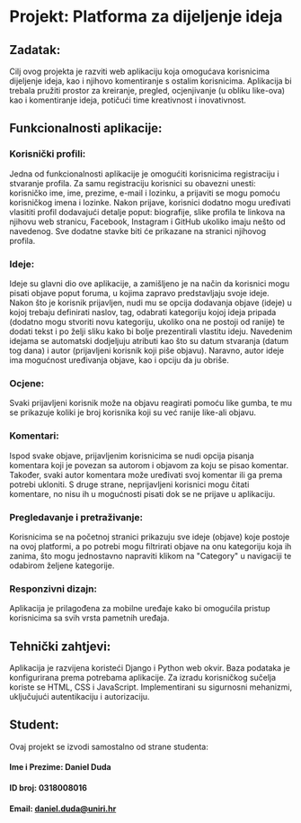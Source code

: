 # Projekt: Platforma za dijeljenje ideja

## Zadatak:
Cilj ovog projekta je razviti web aplikaciju koja omogućava korisnicima dijeljenje ideja, kao i njihovo komentiranje s ostalim korisnicima. Aplikacija bi trebala pružiti prostor za kreiranje, pregled, ocjenjivanje (u obliku like-ova) kao i komentiranje ideja, potičući time kreativnost i inovativnost.

## Funkcionalnosti aplikacije:
### Korisnički profili:
Jedna od funkcionalnosti aplikacije je omogućiti korisnicima registraciju i stvaranje profila. Za samu registraciju korisnici su obavezni unesti: korisničko ime, ime, prezime, e-mail i lozinku, a prijaviti se mogu pomoću korisničkog imena i lozinke. Nakon prijave, korisnici dodatno mogu uređivati vlasititi profil dodavajući detalje poput: biografije, slike profila te linkova na njihovu web stranicu, Facebook, Instagram i GitHub ukoliko imaju nešto od navedenog. Sve dodatne stavke biti će prikazane na stranici njihovog profila.

### Ideje:
Ideje su glavni dio ove aplikacije, a zamišljeno je na način da korisnici mogu pisati objave poput foruma, u kojima zapravo predstavljaju svoje ideje. Nakon što je korisnik prijavljen, nudi mu se opcija dodavanja objave (ideje) u kojoj trebaju definirati naslov, tag, odabrati kategoriju kojoj ideja pripada (dodatno mogu stvoriti novu kategoriju, ukoliko ona ne postoji od ranije) te dodati tekst i po želji sliku kako bi bolje prezentirali vlastitu ideju. Navedenim idejama se automatski dodjeljuju atributi kao što su datum stvaranja (datum tog dana) i autor (prijavljeni korisnik koji piše objavu). Naravno, autor ideje ima mogućnost uređivanja objave, kao i opciju da ju obriše.

### Ocjene:
Svaki prijavljeni korisnik može na objavu reagirati pomoću like gumba, te mu se prikazuje koliki je broj korisnika koji su već ranije like-ali objavu.

### Komentari:
Ispod svake objave, prijavljenim korisnicima se nudi opcija pisanja komentara koji je povezan sa autorom i objavom za koju se pisao komentar. Također, svaki autor komentara može uređivati svoj komentar ili ga prema potrebi ukloniti. S druge strane, neprijavljeni korisnici mogu čitati komentare, no nisu ih u mogućnosti pisati dok se ne prijave u aplikaciju.

### Pregledavanje i pretraživanje:
Korisnicima se na početnoj stranici prikazuju sve ideje (objave) koje postoje na ovoj platformi, a po potrebi mogu filtrirati objave na onu kategoriju koja ih zanima, što mogu jednostavno napraviti klikom na "Category" u navigaciji te odabirom željene kategorije.


### Responzivni dizajn:
Aplikacija je prilagođena za mobilne uređaje kako bi omogućila pristup korisnicima sa svih vrsta pametnih uređaja.

## Tehnički zahtjevi:
Aplikacija je razvijena koristeći Django i Python web okvir.
Baza podataka je konfigurirana prema potrebama aplikacije.
Za izradu korisničkog sučelja koriste se HTML, CSS i JavaScript.
Implementirani su sigurnosni mehanizmi, uključujući autentikaciju i autorizaciju.

## Student:
Ovaj projekt se izvodi samostalno od strane studenta:
#### Ime i Prezime: Daniel Duda
#### ID broj: 0318008016 
#### Email: daniel.duda@uniri.hr
